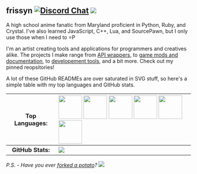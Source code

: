 ## frissyn [![Discord Chat](https://img.shields.io/badge/discord-join-7389D8?logo=discord&style=flat-square)](https://discord.gg/b3qjk4epPr) [![](https://img.shields.io/badge/buy%20me%20a%20coffee-donate-yellow.svg?style=flat-square)](https://ko-fi.com/frissyn)

A high school anime fanatic from Maryland proficient in Python, Ruby, and Crystal. I've also learned JavaScript, C++, Lua, and SourcePawn, but I only use those when I need to =P

I'm an artist creating tools and applications for programmers and creatives alike. The projects I make range from [API wrappers](https://github.com/frissyn/valorant.py), to [game mods and documentation](https://github.com/frissyn/celeste-saves), to [developement tools](https://github.com/frissyn/pyke), and a bit more. Check out my pinned reopsitories! 

A lot of these GitHub READMEs are over saturated in SVG stuff, so here's a simple table with my top languages and GitHub stats.

|Top Languages:|<img src="https://github.com/smokes/vscode-discord-assets/blob/master/python.png?raw=true" width="64" height="64"/> <img src="https://github.com/smokes/vscode-discord-assets/blob/master/ruby.png?raw=true" width="64" height="64"/> <img src="https://github.com/smokes/vscode-discord-assets/blob/master/crystal.png?raw=true" width="64" height="64"/> <img src="https://github.com/smokes/vscode-discord-assets/blob/master/lua.png?raw=true" width="64" height="64"/> <img src="https://github.com/smokes/vscode-discord-assets/blob/master/js.png?raw=true" width="64" height="64"/> <img src="https://github.com/smokes/vscode-discord-assets/blob/master/cpp.png?raw=true" width="64" height="64"/>|
|:-:|:--|
|**GitHub Stats:**|![](https://github-readme-stats.vercel.app/api?username=frissyn&count_private=true&theme=outrun&show_icons=true&include_all_commits=true&hide=issues)|

*P.S. - Have you ever [forked a potato](https://github.com/drtshock/Potato)?* ![](https://hit.yhype.me/github/profile?user_id=62220201)
